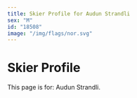 ```yaml
---
title: Skier Profile for Audun Strandli
sex: "M"
id: "18508"
image: "/img/flags/nor.svg" 
---
```


# Skier Profile

This page is for: Audun Strandli.
    